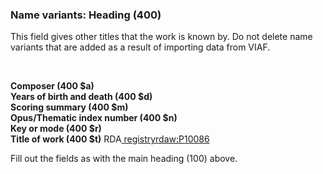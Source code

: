 ### **Name variants: Heading (400)**

This field gives other titles that the work is known by. Do not delete name variants that are added as a result of importing data from VIAF.

&nbsp;

**Composer (400 $a)  
Years of birth and death (400 $d)  
Scoring summary (400 $m)  
Opus/Thematic index number (400 $n)  
Key or mode (400 $r)  
Title of work (400 $t)** RDA[&nbsp;registry](http://www.rdaregistry.info/Elements/w/#P10086)[rdaw:P10086](http://www.rdaregistry.info/Elements/w/#P10086)

Fill out the fields as with the main heading (100) above.